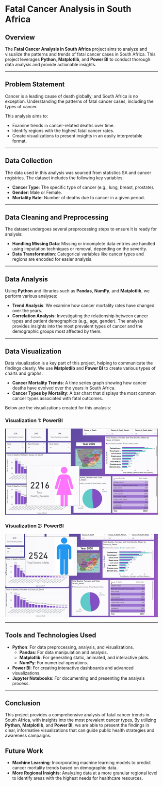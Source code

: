 # Fatal Cancer Analysis in South Africa

## Overview

The **Fatal Cancer Analysis in South Africa** project aims to analyze and visualize the patterns and trends of fatal cancer cases in South Africa. This project leverages **Python**, **Matplotlib**, and **Power BI** to conduct thorough data analysis and provide actionable insights.

---

## Problem Statement

Cancer is a leading cause of death globally, and South Africa is no exception. Understanding the patterns of fatal cancer cases, including the types of cancer.

This analysis aims to:
- Examine trends in cancer-related deaths over time.
- Identify regions with the highest fatal cancer rates.
- Create visualizations to present insights in an easily interpretable format.

---

## Data Collection

The data used in this analysis was sourced from statistics SA and cancer registries. The dataset includes the following key variables:
- **Cancer Type**: The specific type of cancer (e.g., lung, breast, prostate).
- **Gender**: Male or Female.
- **Mortality Rate**: Number of deaths due to cancer in a given period.

---

## Data Cleaning and Preprocessing

The dataset undergoes several preprocessing steps to ensure it is ready for analysis:
- **Handling Missing Data**: Missing or incomplete data entries are handled using imputation techniques or removal, depending on the severity.
- **Data Transformation**: Categorical variables like cancer types and regions are encoded for easier analysis.

---

## Data Analysis

Using **Python** and libraries such as **Pandas**, **NumPy**, and **Matplotlib**, we perform various analyses:
- **Trend Analysis**: We examine how cancer mortality rates have changed over the years.
- **Correlation Analysis**: Investigating the relationship between cancer types and patient demographics (e.g., age, gender).
The analysis provides insights into the most prevalent types of cancer and the demographic groups most affected by them.

---

## Data Visualization

Data visualization is a key part of this project, helping to communicate the findings clearly. We use **Matplotlib** and **Power BI** to create various types of charts and graphs:

- **Cancer Mortality Trends**: A time series graph showing how cancer deaths have evolved over the years in South Africa.
- **Cancer Types by Mortality**: A bar chart that displays the most common cancer types associated with fatal outcomes.

Below are the visualizations created for this analysis:

### Visualization 1: PowerBI

![Cancer Mortality Trends](https://github.com/Nthabyy/Fatal-Cancer-Analysis-SA/blob/main/BIAnalysis.png)

### Visualization 2: PowerBI

![Geographical Distribution](https://github.com/Nthabyy/Fatal-Cancer-Analysis-SA/blob/main/BIAnalysis2.png)


---

## Tools and Technologies Used

- **Python**: For data preprocessing, analysis, and visualizations.
  - **Pandas**: For data manipulation and analysis.
  - **Matplotlib**: For generating static, animated, and interactive plots.
  - **NumPy**: For numerical operations.
- **Power BI**: For creating interactive dashboards and advanced visualizations.
- **Jupyter Notebooks**: For documenting and presenting the analysis process.

---

## Conclusion

This project provides a comprehensive analysis of fatal cancer trends in South Africa, with insights into the most prevalent cancer types, By utilizing **Python**, **Matplotlib**, and **Power BI**, we are able to present the findings in clear, informative visualizations that can guide public health strategies and awareness campaigns.

## Future Work

- **Machine Learning**: Incorporating machine learning models to predict cancer mortality trends based on demographic data.
- **More Regional Insights**: Analyzing data at a more granular regional level to identify areas with the highest needs for healthcare resources.

